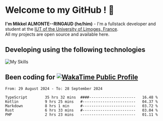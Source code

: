 # Welcome to my GitHub ! 🌃

**I'm Mikkel ALMONTE--RINGAUD (he/him)** - I'm a fullstack developer and student at the [IUT of the University of Limoges, France](https://iut.unilim.fr). \
All my projects are open source and available here.

## Developing using the following technologies

![My Skills](https://skillicons.dev/icons?i=dart,solidjs,pnpm,nodejs,ts,js,vercel,netlify,html,css,rust,astro,git,vue,md,electron,figma,github,bash,bun,cloudflare,py,tailwind,nginx,npm,tauri,vite,zig,yarn,windicss&theme=dark)

## Been coding for [![WakaTime Public Profile](https://wakatime.com/badge/user/0839e595-e07a-435c-8d59-ed95f2a3d6dd.svg?style=flat-square)](https://wakatime.com/@0839e595-e07a-435c-8d59-ed95f2a3d6dd)

<!--START_SECTION:waka-->

```plain
From: 29 August 2024 - To: 28 September 2024

TypeScript        35 hrs 32 mins  ####---------------------   16.48 %
Kotlin            9 hrs 25 mins   #------------------------   04.37 %
Markdown          8 hrs 1 min     #------------------------   03.72 %
Rust              6 hrs 33 mins   #------------------------   03.04 %
PHP               2 hrs 23 mins   -------------------------   01.11 %
```

<!--END_SECTION:waka-->
